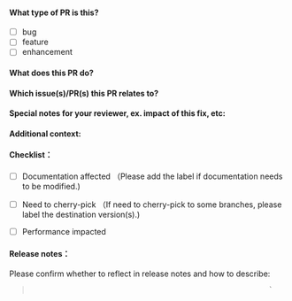 #### What type of PR is this?
- [ ] bug
- [ ] feature
- [ ] enhancement

#### What does this PR do?


#### Which issue(s)/PR(s) this PR relates to?

  
#### Special notes for your reviewer, ex. impact of this fix, etc:


#### Additional context:


#### Checklist：
- [ ] Documentation affected （Please add the label if documentation needs to be modified.)
- [ ] Need to cherry-pick （If need to cherry-pick to some branches, please label the destination version(s).)
- [ ] Performance impacted


#### Release notes：
Please confirm whether to reflect in release notes and how to describe:
>                                                                 `
